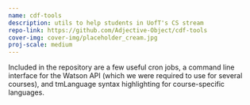 ```yaml
---
name: cdf-tools
description: utils to help students in UofT's CS stream
repo-link: https://github.com/Adjective-Object/cdf-tools
cover-img: cover-img/placeholder_cream.jpg
proj-scale: medium
---
```


Included in the repository are a few useful cron jobs, a command line interface for the Watson API (which we were required to use for several courses), and tmLanguage syntax highlighting for course-specific languages.
